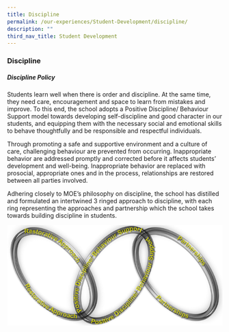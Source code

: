 ```yaml
---
title: Discipline
permalink: /our-experiences/Student-Development/discipline/
description: ""
third_nav_title: Student Development
---
```

### **Discipline**
##### Discipline Policy

Students learn well when there is order and discipline. At the same time, they need care, encouragement and space to learn from mistakes and improve. To this end, the school adopts a Positive Discipline/ Behaviour Support model towards developing self-discipline and good character in our students, and equipping them with the necessary social and emotional skills to behave thoughtfully and be responsible and respectful individuals.  
  
Through promoting a safe and supportive environment and a culture of care, challenging behaviour are prevented from occurring. Inappropriate behavior are addressed promptly and corrected before it affects students’ development and well-being. Inappropriate behavior are replaced with prosocial, appropriate ones and in the process, relationships are restored between all parties involved.  
  
Adhering closely to MOE’s philosophy on discipline, the school has distilled and formulated an intertwined 3 ringed approach to discipline, with each ring representing the approaches and partnership which the school takes towards building discipline in students.

![Discipline Policy model](/images/Our%20Experiences/Student%20Development/sd4.png)